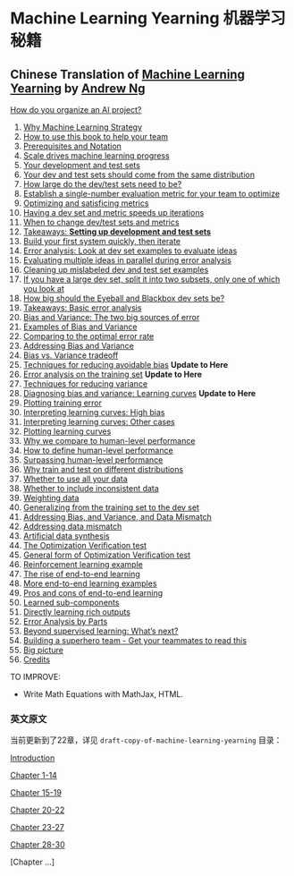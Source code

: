 # Machine Learning Yearning 机器学习秘籍
## Chinese Translation of [Machine Learning Yearning](http://www.mlyearning.org/) by [Andrew Ng](http://www.andrewng.org/)
[How do you organize an AI project?](How-do-you-organize-an-AI-project.md)
1. [Why Machine Learning Strategy](1.why-machine-learning-strategy.md) 
2. [How to use this book to help your team](2.how-to-use-this-book-to-help-your-team.md)
3. [Prerequisites and Notation](3.prerequisites-and-notation.md)
4. [Scale drives machine learning progress](4.scale-drives-machine-learning-progress.md)
5. [Your development and test sets](5.your-development-and-test-sets.md)
6. [Your dev and test sets should come from the same distribution](6.your-dev-and-test-sets-should-come-from-the-same-distribution.md)
7. [How large do the dev/test sets need to be?](7.how-large-do-the-dev-and-test-sets-need-to-be.md)
8. [Establish a single-number evaluation metric for your team to optimize](8.establish-a-single-number-evaluation-metric-for-your-team-to-optimize.md)
9. [Optimizing and satisficing metrics](9.optimizing-and-satisficing-metrics.md)
10. [Having a dev set and metric speeds up iterations](10.having-a-dev-set-and-metric-speeds-up-iterations.md)
11. [When to change dev/test sets and metrics](11.when-to-change-dev-and-test-sets-and-metrics.md)
12. [Takeaways: **Setting up development and test sets**](12.takeaways_setting-up-development-and-test-sets.md)
13. [Build your first system quickly, then iterate](13.build-your-first-system-quickly-then-iterate.md)
14. [Error analysis: Look at dev set examples to evaluate ideas](14.error-analysis_look-at-dev-set-examples-to-evaluate-ideas.md)
15. [Evaluating multiple ideas in parallel during error analysis](15.evaluating-multiple-ideas-in-parallel-during-error-analysis.md)
16. [Cleaning up mislabeled dev and test set examples](16.cleaning-up-mislabeled-dev-and-test-set-examples.md)
17. [If you have a large dev set, split it into two subsets, only one of which you look at](17.if-you-have-a-large-dev-set-split-it-into-two-subsets-only-one-of-which-you-look-at.md)
18. [How big should the Eyeball and Blackbox dev sets be?](18.how-big-should-the-Eyeball-and-Blackbox-dev-sets-be.md)
19. [Takeaways: Basic error analysis](19.takeaways_basic-error-analysis.md)
20. [Bias and Variance: The two big sources of error](20.bias-and-variance_the-two-big-sources-of-error.md)
21. [Examples of Bias and Variance](21.examples-of-bias-and-variance.md)
22. [Comparing to the optimal error rate](22.comparing-to-the-optimal-error-rate.md)
23. [Addressing Bias and Variance](23.addressing-bias-and-variance.md)
24. [Bias vs. Variance tradeoff](24.bias-vs-variance-tradeoff.md)
25. [Techniques for reducing avoidable bias](25.techniques-for-reducing-avoidable-bias.md)  **Update to Here**
26. [Error analysis on the training set](26.error-analysis-on-the-training-set.md) **Update to Here**
27. [Techniques for reducing variance](27.techniques-for-reducing-variance.md) 
28. [Diagnosing bias and variance: Learning curves](28.diagnosing-bias-and-variance_learning-curves.md)  **Update to Here**
29. [Plotting training error](29.plotting-training-error.md)
30. [Interpreting learning curves: High bias](30.interpreting-learning-curves_high-bias.md)
31. [Interpreting learning curves: Other cases]()
32. [Plotting learning curves]()
33. [Why we compare to human-level performance]()
34. [How to define human-level performance]()
35. [Surpassing human-level performance]()
36. [Why train and test on different distributions]()
37. [Whether to use all your data]()
38. [Whether to include inconsistent data]()
39. [Weighting data]()
40. [Generalizing from the training set to the dev set]()
41. [Addressing Bias,  and Variance, and Data Mismatch]()
42. [Addressing data mismatch]()
43. [Artificial data synthesis]()
44. [The Optimization Verification test]()
45. [General form of Optimization Verification test]()
46. [Reinforcement learning example]()
47. [The rise of end-to-end learning]()
48. [More end-to-end learning examples]()
49. [Pros and cons of end-to-end learning]()
50. [Learned sub-components]()
51. [Directly learning rich outputs]()
52. [Error Analysis by Parts]()
53. [Beyond supervised learning: What’s next?]()
54. [Building a superhero team - Get your teammates to read this]()
55. [Big picture]()
56. [Credits]()

TO IMPROVE:
- Write Math Equations with MathJax, HTML.

### 英文原文

当前更新到了22章，详见 `draft-copy-of-machine-learning-yearning` 目录：

[Introduction](draft-copy-of-machine-learning-yearning/introduction.md)

[Chapter 1-14](draft-copy-of-machine-learning-yearning/Ng_MLY01-01-14.pdf)

[Chapter 15-19](draft-copy-of-machine-learning-yearning/Ng_MLY02-15-19.pdf)

[Chapter 20-22](draft-copy-of-machine-learning-yearning/Ng_MLY03-20-22.pdf)

[Chapter 23-27](draft-copy-of-machine-learning-yearning/Ng_MLY04-23-27.pdf)

[Chapter 28-30](draft-copy-of-machine-learning-yearning/Ng_MLY05-28-30.pdf)

[Chapter ...]

